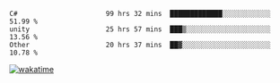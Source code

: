 <!--START_SECTION:waka-->

```text
C#                      99 hrs 32 mins  █████████████░░░░░░░░░░░░   51.99 %
unity                   25 hrs 57 mins  ███▒░░░░░░░░░░░░░░░░░░░░░   13.56 %
Other                   20 hrs 37 mins  ██▓░░░░░░░░░░░░░░░░░░░░░░   10.78 %
```

<!--END_SECTION:waka-->
[![wakatime](https://wakatime.com/badge/user/6c2f442e-41b4-42e3-bc06-d5d8203ad1da.svg)](https://wakatime.com/@6c2f442e-41b4-42e3-bc06-d5d8203ad1da)
